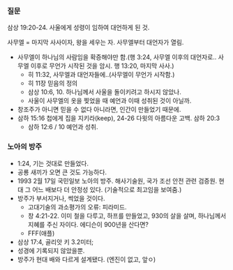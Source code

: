 ### 질문
삼상 19:20-24. 사울에게 성령이 임하여 대언하게 된 것.

사무엘 = 마지막 사사이자, 왕을 세우는 자. 사무엘부터 대언자가 열림. 
- 사무엘이 하나님의 사람임을 확증해야만 함.(행 3:24, 사무엘 이후의 대언자로.. 사무엘 이후로 무언가 시작된 것을 암시. 행 13:20, 마지막 사사.)
	- 히 11:32, 사무엘과 대언자들에..(사무엘이 무언가 시작함.)
	- 히 11장 믿음의 정의
	- 삼상 10:6, 10. 하나님께서 사울을 돌이키려고 하시지 않았나.
	- 사울이 사무엘의 옷을 찢었을 때 예언과 이때 성취된 것이 아닐까.
- 창조주가 아니면 믿을 수 없다 아니라면, 인간이 만들었기 때문에.
- 삼하 15:16 첩에게 집을 지키라(keep), 24-26 다윗의 아름다운 고백. 삼하 20:3
	- 삼하 12:6 / 10 예언과 성취.
### 노아의 방주
- 1:24, 기는 것대로 만들었다.
- 공룡 새끼가 오면 큰 것도 가능하다.
- 1993 2월 17일 국민일보 노아의 방주. 해사기술원, 국가 조선 안전 관련 검증원. 현대 그 어느 배보다 더 안정성 있다. (기술적으로 최고임을 보여줌.)
- 방주가 부서지거나, 썩었을 것이다.
	- 고대기술의 과소평가의 오류: 피라미드.
	- 창 4:21-22. 이미 철을 다루고, 하프를 만들었고, 930의 살을 살며, 하나님께서 지혜를 주신 자이다. 에디슨이 900년을 산다면?
	- FFF(애플)
- 삼상 17:4, 골리앗 키 3.2미터; 
- 성경에 기록되지 않았을뿐. 
- 방주가 현대 배와 다르게 설계됐다. (엔진이 없고, 앞ㅇ)